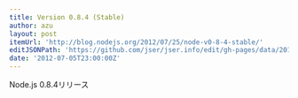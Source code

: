 ```yaml
---
title: Version 0.8.4 (Stable)
author: azu
layout: post
itemUrl: 'http://blog.nodejs.org/2012/07/25/node-v0-8-4-stable/'
editJSONPath: 'https://github.com/jser/jser.info/edit/gh-pages/data/2012/07/index.json'
date: '2012-07-05T23:00:00Z'
---
```

Node.js 0.8.4リリース
